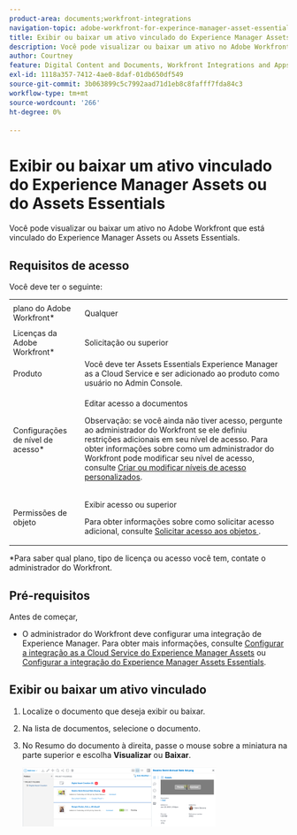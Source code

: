 ```yaml
---
product-area: documents;workfront-integrations
navigation-topic: adobe-workfront-for-experince-manager-asset-essentials
title: Exibir ou baixar um ativo vinculado do Experience Manager Assets ou do Assets Essentials
description: Você pode visualizar ou baixar um ativo no Adobe Workfront que está vinculado do Experience Manager Assets ou Assets Essentials.
author: Courtney
feature: Digital Content and Documents, Workfront Integrations and Apps
exl-id: 1118a357-7412-4ae0-8daf-01db650df549
source-git-commit: 3b063899c5c7992aad71d1eb8c8fafff7fda84c3
workflow-type: tm+mt
source-wordcount: '266'
ht-degree: 0%

---
```


# Exibir ou baixar um ativo vinculado do Experience Manager Assets ou do Assets Essentials

Você pode visualizar ou baixar um ativo no Adobe Workfront que está vinculado do Experience Manager Assets ou Assets Essentials.

## Requisitos de acesso

Você deve ter o seguinte:

<table style="table-layout:auto"> 
 <col> 
 <col> 
 <tbody> 
  <tr> 
   <td role="rowheader">plano do Adobe Workfront*</td> 
   <td> <p> Qualquer</p> </td> 
  </tr> 
  <tr> 
   <td role="rowheader">Licenças da Adobe Workfront*</td> 
   <td> <p>Solicitação ou superior</p> </td> 
  </tr> 
  <tr> 
   <td role="rowheader">Produto</td> 
   <td>Você deve ter Assets Essentials Experience Manager as a Cloud Service e ser adicionado ao produto como usuário no Admin Console.</td> 
  </tr> 
  <tr> 
   <td role="rowheader">Configurações de nível de acesso*</td> 
   <td> <p>Editar acesso a documentos</p> <p>Observação: se você ainda não tiver acesso, pergunte ao administrador do Workfront se ele definiu restrições adicionais em seu nível de acesso. Para obter informações sobre como um administrador do Workfront pode modificar seu nível de acesso, consulte <a href="../../administration-and-setup/add-users/configure-and-grant-access/create-modify-access-levels.md" class="MCXref xref">Criar ou modificar níveis de acesso personalizados</a>.</p> </td> 
  </tr> 
  <tr> 
   <td role="rowheader">Permissões de objeto</td> 
   <td> <p>Exibir acesso ou superior</p> <p>Para obter informações sobre como solicitar acesso adicional, consulte <a href="../../workfront-basics/grant-and-request-access-to-objects/request-access.md" class="MCXref xref">Solicitar acesso aos objetos </a>.</p> </td> 
  </tr> 
 </tbody> 
</table>

&#42;Para saber qual plano, tipo de licença ou acesso você tem, contate o administrador do Workfront.

## Pré-requisitos

Antes de começar,

* O administrador do Workfront deve configurar uma integração de Experience Manager. Para obter mais informações, consulte [Configurar a integração as a Cloud Service do Experience Manager Assets](/help/quicksilver/administration-and-setup/configure-integrations/configure-aacs-integration.md) ou [Configurar a integração do Experience Manager Assets Essentials](/help/quicksilver/documents/adobe-workfront-for-experience-manager-assets-essentials/setup-asset-essentials.md).

## Exibir ou baixar um ativo vinculado

1. Localize o documento que deseja exibir ou baixar.
1. Na lista de documentos, selecione o documento.
1. No Resumo do documento à direita, passe o mouse sobre a miniatura na parte superior e escolha **Visualizar** ou **Baixar**.

   ![](assets/preview-or-download-350x107.png)
